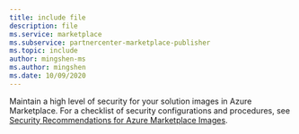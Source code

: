 ```yaml
---
title: include file
description: file
ms.service: marketplace 
ms.subservice: partnercenter-marketplace-publisher
ms.topic: include
author: mingshen-ms
ms.author: mingshen
ms.date: 10/09/2020
---
```


Maintain a high level of security for your solution images in Azure Marketplace. For a checklist of security configurations and procedures, see [Security Recommendations for Azure Marketplace Images](/azure/security/fundamentals/azure-marketplace-images).
